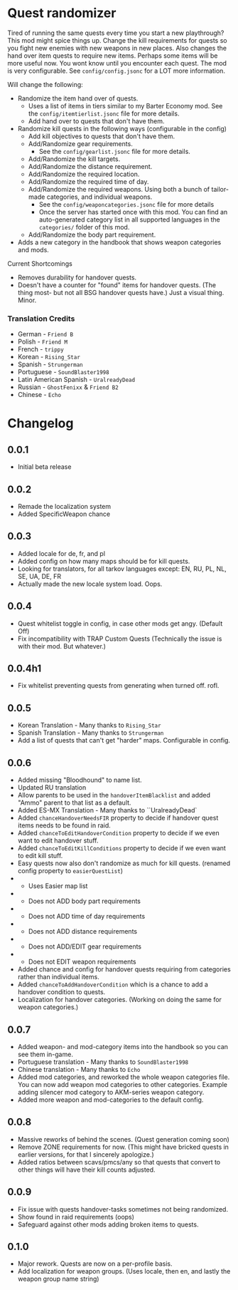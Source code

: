 # Quest randomizer
Tired of running the same quests every time you start a new playthrough? This mod might spice things up. Change the kill requirements for quests so you fight new enemies with new weapons in new places. Also changes the hand over item quests to require new items. Perhaps some items will be more useful now. You wont know until you encounter each quest.
The mod is very configurable. See ``config/config.jsonc`` for a LOT more information.

Will change the following:
- Randomize the item hand over of quests.
    - Uses a list of items in tiers similar to my Barter Economy mod. See the ``config/itemtierlist.jsonc`` file for more details.
    - Add hand over to quests that don't have them.
- Randomize kill quests in the following ways (configurable in the config)
    - Add kill objectives to quests that don't have them.
    - Add/Randomize gear requirements.
        - See the ``config/gearlist.jsonc`` file for more details.
    - Add/Randomize the kill targets.
    - Add/Randomize the distance requirement.
    - Add/Randomize the required location.
    - Add/Randomize the required time of day.
    - Add/Randomize the required weapons. Using both a bunch of tailor-made categories, and individual weapons.
        - See the ``config/weaponcategories.jsonc`` file for more details
        - Once the server has started once with this mod. You can find an auto-generated category list in all supported languages in the ``categories/`` folder of this mod.
    - Add/Randomize the body part requirement.
- Adds a new category in the handbook that shows weapon categories and mods.

Current Shortcomings
- Removes durability for handover quests.
- Doesn't have a counter for "found" items for handover quests. (The thing most- but not all BSG handover quests have.) Just a visual thing. Minor.

### Translation Credits
- German - ``Friend B``
- Polish - ``Friend M``
- French - ``trippy``
- Korean - ``Rising_Star``
- Spanish - ``Strungerman``
- Portuguese - ``SoundBlaster1998``
- Latin American Spanish - ``UralreadyDead``
- Russian - ``GhostFenixx`` & ``Friend B2``
- Chinese - ``Echo``

# Changelog
## 0.0.1
- Initial beta release

## 0.0.2
- Remade the localization system
- Added SpecificWeapon chance

## 0.0.3
- Added locale for de, fr, and pl
- Added config on how many maps should be for kill quests. 
- Looking for translators, for all tarkov languages except: EN, RU, PL, NL, SE, UA, DE, FR
- Actually made the new locale system load. Oops. 

## 0.0.4
- Quest whitelist toggle in config, in case other mods get angy. (Default Off)
- Fix incompatibility with TRAP Custom Quests (Technically the issue is with their mod. But whatever.)

## 0.0.4h1
- Fix whitelist preventing quests from generating when turned off. rofl. 

## 0.0.5
- Korean Translation - Many thanks to ``Rising_Star``
- Spanish Translation - Many thanks to ``Strungerman``
- Add a list of quests that can't get "harder" maps. Configurable in config.

## 0.0.6
- Added missing "Bloodhound" to name list. 
- Updated RU translation
- Allow parents to be used in the ``handoverItemBlacklist`` and added "Ammo" parent to that list as a default.
- Added ES-MX Translation - Many thanks to ``UralreadyDead`
- Added ``chanceHandoverNeedsFIR`` property to decide if handover quest items needs to be found in raid.
- Added ``chanceToEditHandoverCondition`` property to decide if we even want to edit handover stuff.
- Added ``chanceToEditKillConditions`` property to decide if we even want to edit kill  stuff.
- Easy quests now also don't randomize as much for kill quests. (renamed config property to ``easierQuestList``)
- - Uses Easier map list
- - Does not ADD body part requirements
- - Does not ADD time of day requirements 
- - Does not ADD distance requirements
- - Does not ADD/EDIT gear requirements
- - Does not EDIT weapon requirements 
- Added chance and config for handover quests requiring from categories rather than individual items. 
- Added ``chanceToAddHandoverCondition`` which is a chance to add a handover condition to quests.
- Localization for handover categories. (Working on doing the same for weapon categories.)

## 0.0.7
- Added weapon- and mod-category items into the handbook so you can see them in-game.
- Portuguese translation - Many thanks to ``SoundBlaster1998`` 
- Chinese translation - Many thanks to ``Echo``
- Added mod categories, and reworked the whole weapon categories file. You can now add weapon mod categories to other categories. Example adding silencer mod category to AKM-series weapon category.
- Added more weapon and mod-categories to the default config.

## 0.0.8
- Massive reworks of behind the scenes. (Quest generation coming soon)
- Remove ZONE requirements for now. (This might have bricked quests in earlier versions, for that I sincerely apologize.)
- Added ratios between scavs/pmcs/any so that quests that convert to other things will have their kill counts adjusted.

## 0.0.9
- Fix issue with quests handover-tasks sometimes not being randomized.
- Show found in raid requirements (oops)
- Safeguard against other mods adding broken items to quests.

## 0.1.0
- Major rework. Quests are now on a per-profile basis.
- Add localization for weapon groups. (Uses locale, then en, and lastly the weapon group name string)
